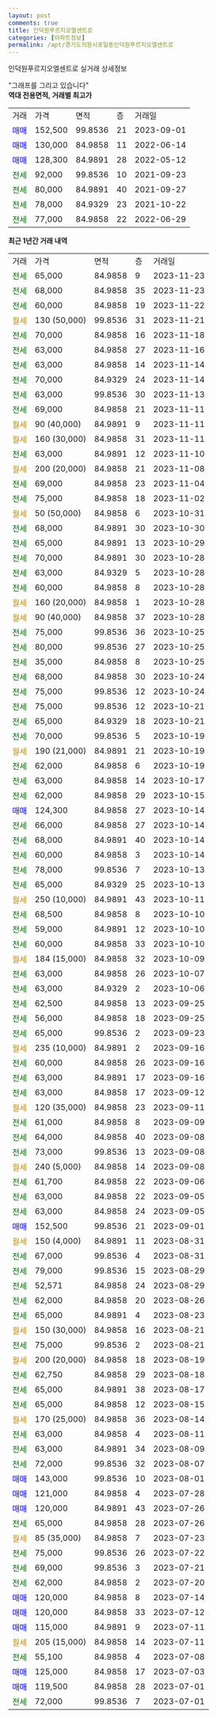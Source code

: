 ```yaml
---
layout: post
comments: true
title: 인덕원푸르지오엘센트로
categories: [아파트정보]
permalink: /apt/경기도의왕시포일동인덕원푸르지오엘센트로
---
```


인덕원푸르지오엘센트로 실거래 상세정보

<script type="text/javascript">
  google.charts.load('current', {'packages':['line', 'corechart']});
  google.charts.setOnLoadCallback(drawChart);

  function drawChart() {
    var data = new google.visualization.DataTable();
    data.addColumn('date', '거래일');
    data.addColumn('number', "매매");
    data.addColumn('number', "전세");
    data.addColumn('number', "전매");

    data.addRows([[new Date(Date.parse("2023-11-23")), null, 65000, null], [new Date(Date.parse("2023-11-23")), null, 68000, null], [new Date(Date.parse("2023-11-22")), null, 60000, null], [new Date(Date.parse("2023-11-21")), null, null, null], [new Date(Date.parse("2023-11-18")), null, 70000, null], [new Date(Date.parse("2023-11-16")), null, 63000, null], [new Date(Date.parse("2023-11-14")), null, 63000, null], [new Date(Date.parse("2023-11-14")), null, 70000, null], [new Date(Date.parse("2023-11-13")), null, 63000, null], [new Date(Date.parse("2023-11-11")), null, 69000, null], [new Date(Date.parse("2023-11-11")), null, null, null], [new Date(Date.parse("2023-11-11")), null, null, null], [new Date(Date.parse("2023-11-10")), null, 63000, null], [new Date(Date.parse("2023-11-08")), null, null, null], [new Date(Date.parse("2023-11-04")), null, 69000, null], [new Date(Date.parse("2023-11-02")), null, 75000, null], [new Date(Date.parse("2023-10-31")), null, null, null], [new Date(Date.parse("2023-10-30")), null, 68000, null], [new Date(Date.parse("2023-10-29")), null, 65000, null], [new Date(Date.parse("2023-10-28")), null, 70000, null], [new Date(Date.parse("2023-10-28")), null, 63000, null], [new Date(Date.parse("2023-10-28")), null, 60000, null], [new Date(Date.parse("2023-10-28")), null, null, null], [new Date(Date.parse("2023-10-28")), null, null, null], [new Date(Date.parse("2023-10-25")), null, 75000, null], [new Date(Date.parse("2023-10-25")), null, 80000, null], [new Date(Date.parse("2023-10-25")), null, 35000, null], [new Date(Date.parse("2023-10-24")), null, 68000, null], [new Date(Date.parse("2023-10-24")), null, 75000, null], [new Date(Date.parse("2023-10-21")), null, 75000, null], [new Date(Date.parse("2023-10-21")), null, 65000, null], [new Date(Date.parse("2023-10-19")), null, 70000, null], [new Date(Date.parse("2023-10-19")), null, null, null], [new Date(Date.parse("2023-10-19")), null, 62000, null], [new Date(Date.parse("2023-10-17")), null, 63000, null], [new Date(Date.parse("2023-10-15")), null, 62000, null], [new Date(Date.parse("2023-10-14")), 124300, null, null], [new Date(Date.parse("2023-10-14")), null, 66000, null], [new Date(Date.parse("2023-10-14")), null, 68000, null], [new Date(Date.parse("2023-10-14")), null, 60000, null], [new Date(Date.parse("2023-10-13")), null, 78000, null], [new Date(Date.parse("2023-10-13")), null, 65000, null], [new Date(Date.parse("2023-10-11")), null, null, null], [new Date(Date.parse("2023-10-10")), null, 68500, null], [new Date(Date.parse("2023-10-10")), null, 59000, null], [new Date(Date.parse("2023-10-10")), null, 60000, null], [new Date(Date.parse("2023-10-09")), null, null, null], [new Date(Date.parse("2023-10-07")), null, 63000, null], [new Date(Date.parse("2023-10-06")), null, 63000, null], [new Date(Date.parse("2023-09-25")), null, 62500, null], [new Date(Date.parse("2023-09-25")), null, 56000, null], [new Date(Date.parse("2023-09-23")), null, 65000, null], [new Date(Date.parse("2023-09-16")), null, null, null], [new Date(Date.parse("2023-09-16")), null, 60000, null], [new Date(Date.parse("2023-09-16")), null, 63000, null], [new Date(Date.parse("2023-09-12")), null, 63000, null], [new Date(Date.parse("2023-09-11")), null, null, null], [new Date(Date.parse("2023-09-09")), null, 61000, null], [new Date(Date.parse("2023-09-08")), null, 64000, null], [new Date(Date.parse("2023-09-08")), null, 73000, null], [new Date(Date.parse("2023-09-08")), null, null, null], [new Date(Date.parse("2023-09-06")), null, 61700, null], [new Date(Date.parse("2023-09-05")), null, 63000, null], [new Date(Date.parse("2023-09-05")), null, 63000, null], [new Date(Date.parse("2023-09-01")), 152500, null, null], [new Date(Date.parse("2023-08-31")), null, null, null], [new Date(Date.parse("2023-08-31")), null, 67000, null], [new Date(Date.parse("2023-08-29")), null, 79000, null], [new Date(Date.parse("2023-08-29")), null, 52571, null], [new Date(Date.parse("2023-08-26")), null, 62000, null], [new Date(Date.parse("2023-08-23")), null, 65000, null], [new Date(Date.parse("2023-08-21")), null, null, null], [new Date(Date.parse("2023-08-21")), null, 75000, null], [new Date(Date.parse("2023-08-19")), null, null, null], [new Date(Date.parse("2023-08-18")), null, 62750, null], [new Date(Date.parse("2023-08-17")), null, 65000, null], [new Date(Date.parse("2023-08-15")), null, 65000, null], [new Date(Date.parse("2023-08-14")), null, null, null], [new Date(Date.parse("2023-08-11")), null, 63000, null], [new Date(Date.parse("2023-08-09")), null, 63000, null], [new Date(Date.parse("2023-08-07")), null, 72000, null], [new Date(Date.parse("2023-08-01")), 143000, null, null], [new Date(Date.parse("2023-07-28")), 121000, null, null], [new Date(Date.parse("2023-07-26")), 120000, null, null], [new Date(Date.parse("2023-07-26")), null, 65000, null], [new Date(Date.parse("2023-07-23")), null, null, null], [new Date(Date.parse("2023-07-22")), null, 75000, null], [new Date(Date.parse("2023-07-21")), null, 69000, null], [new Date(Date.parse("2023-07-20")), null, 62000, null], [new Date(Date.parse("2023-07-14")), 120000, null, null], [new Date(Date.parse("2023-07-12")), 120000, null, null], [new Date(Date.parse("2023-07-11")), 115000, null, null], [new Date(Date.parse("2023-07-11")), null, null, null], [new Date(Date.parse("2023-07-08")), null, 55100, null], [new Date(Date.parse("2023-07-03")), 125000, null, null], [new Date(Date.parse("2023-07-01")), 119500, null, null], [new Date(Date.parse("2023-07-01")), null, 72000, null]]);

    var options = {
      hAxis: {
        format: 'yyyy/MM/dd'
      },    
      lineWidth: 0,
      pointsVisible: true,    
      title: '최근 1년간 유형별 실거래가 분포',
      legend: { position: 'bottom' }
    };

    var formatter = new google.visualization.NumberFormat({pattern:'###,###'} );
    formatter.format(data, 1);
    formatter.format(data, 2);
    
    setTimeout(function() {
        var chart = new google.visualization.LineChart(document.getElementById('columnchart_material'));
        chart.draw(data, (options));
        document.getElementById('loading').style.display = 'none';
    }, 200);
  }
</script>


<div id="loading" style="z-index:20; display: block; margin-left: 0px">"그래프를 그리고 있습니다"</div>
<div id="columnchart_material" style="width: 95%; margin-left: 0px; display: block"></div>
<!-- contents start -->
<b>역대 전용면적, 거래별 최고가</b>
<table class="sortable">
    <tr>
      <td>거래</td>
      <td>가격</td>
      <td>면적</td>
      <td>층</td>
      <td>거래일</td>
    </tr>
        <tr>
          <td><a style="color: blue">매매</a></td>
          <td>152,500</td>
          <td>99.8536</td>
          <td>21</td>
          <td>2023-09-01</td>
        </tr>            <tr>
          <td><a style="color: blue">매매</a></td>
          <td>130,000</td>
          <td>84.9858</td>
          <td>11</td>
          <td>2022-06-14</td>
        </tr>            <tr>
          <td><a style="color: blue">매매</a></td>
          <td>128,300</td>
          <td>84.9891</td>
          <td>28</td>
          <td>2022-05-12</td>
        </tr>        
        <tr>
              <td><a style="color: darkgreen">전세</a></td>
              <td>92,000</td>
              <td>99.8536</td>
              <td>10</td>
              <td>2021-09-23</td>
            </tr>            <tr>
              <td><a style="color: darkgreen">전세</a></td>
              <td>80,000</td>
              <td>84.9891</td>
              <td>40</td>
              <td>2021-09-27</td>
            </tr>            <tr>
              <td><a style="color: darkgreen">전세</a></td>
              <td>78,000</td>
              <td>84.9329</td>
              <td>23</td>
              <td>2021-10-22</td>
            </tr>            <tr>
              <td><a style="color: darkgreen">전세</a></td>
              <td>77,000</td>
              <td>84.9858</td>
              <td>22</td>
              <td>2022-06-29</td>
            </tr>        
    
</table>

<b>최근 1년간 거래 내역</b>

<table class="sortable">
    <tr>
      <td>거래</td>
      <td>가격</td>
      <td>면적</td>
      <td>층</td>
      <td>거래일</td>
    </tr>
    <tr>
      <td><a style="color: darkgreen">전세</a></td>
      <td>65,000</td>
      <td>84.9858</td>
      <td>9</td>
      <td>2023-11-23</td>
    </tr>          <tr>
      <td><a style="color: darkgreen">전세</a></td>
      <td>68,000</td>
      <td>84.9858</td>
      <td>35</td>
      <td>2023-11-23</td>
    </tr>          <tr>
      <td><a style="color: darkgreen">전세</a></td>
      <td>60,000</td>
      <td>84.9858</td>
      <td>19</td>
      <td>2023-11-22</td>
    </tr>          <tr>
      <td><a style="color: darkgoldenrod">월세</a></td>
      <td>130 (50,000)</td>
      <td>99.8536</td>
      <td>31</td>
      <td>2023-11-21</td>
    </tr>          <tr>
      <td><a style="color: darkgreen">전세</a></td>
      <td>70,000</td>
      <td>84.9858</td>
      <td>16</td>
      <td>2023-11-18</td>
    </tr>          <tr>
      <td><a style="color: darkgreen">전세</a></td>
      <td>63,000</td>
      <td>84.9858</td>
      <td>27</td>
      <td>2023-11-16</td>
    </tr>          <tr>
      <td><a style="color: darkgreen">전세</a></td>
      <td>63,000</td>
      <td>84.9858</td>
      <td>14</td>
      <td>2023-11-14</td>
    </tr>          <tr>
      <td><a style="color: darkgreen">전세</a></td>
      <td>70,000</td>
      <td>84.9329</td>
      <td>24</td>
      <td>2023-11-14</td>
    </tr>          <tr>
      <td><a style="color: darkgreen">전세</a></td>
      <td>63,000</td>
      <td>99.8536</td>
      <td>30</td>
      <td>2023-11-13</td>
    </tr>          <tr>
      <td><a style="color: darkgreen">전세</a></td>
      <td>69,000</td>
      <td>84.9858</td>
      <td>21</td>
      <td>2023-11-11</td>
    </tr>          <tr>
      <td><a style="color: darkgoldenrod">월세</a></td>
      <td>90 (40,000)</td>
      <td>84.9891</td>
      <td>9</td>
      <td>2023-11-11</td>
    </tr>          <tr>
      <td><a style="color: darkgoldenrod">월세</a></td>
      <td>160 (30,000)</td>
      <td>84.9858</td>
      <td>31</td>
      <td>2023-11-11</td>
    </tr>          <tr>
      <td><a style="color: darkgreen">전세</a></td>
      <td>63,000</td>
      <td>84.9891</td>
      <td>12</td>
      <td>2023-11-10</td>
    </tr>          <tr>
      <td><a style="color: darkgoldenrod">월세</a></td>
      <td>200 (20,000)</td>
      <td>84.9858</td>
      <td>21</td>
      <td>2023-11-08</td>
    </tr>          <tr>
      <td><a style="color: darkgreen">전세</a></td>
      <td>69,000</td>
      <td>84.9858</td>
      <td>23</td>
      <td>2023-11-04</td>
    </tr>          <tr>
      <td><a style="color: darkgreen">전세</a></td>
      <td>75,000</td>
      <td>84.9858</td>
      <td>18</td>
      <td>2023-11-02</td>
    </tr>          <tr>
      <td><a style="color: darkgoldenrod">월세</a></td>
      <td>50 (50,000)</td>
      <td>84.9858</td>
      <td>6</td>
      <td>2023-10-31</td>
    </tr>          <tr>
      <td><a style="color: darkgreen">전세</a></td>
      <td>68,000</td>
      <td>84.9891</td>
      <td>30</td>
      <td>2023-10-30</td>
    </tr>          <tr>
      <td><a style="color: darkgreen">전세</a></td>
      <td>65,000</td>
      <td>84.9891</td>
      <td>13</td>
      <td>2023-10-29</td>
    </tr>          <tr>
      <td><a style="color: darkgreen">전세</a></td>
      <td>70,000</td>
      <td>84.9891</td>
      <td>30</td>
      <td>2023-10-28</td>
    </tr>          <tr>
      <td><a style="color: darkgreen">전세</a></td>
      <td>63,000</td>
      <td>84.9329</td>
      <td>5</td>
      <td>2023-10-28</td>
    </tr>          <tr>
      <td><a style="color: darkgreen">전세</a></td>
      <td>60,000</td>
      <td>84.9858</td>
      <td>8</td>
      <td>2023-10-28</td>
    </tr>          <tr>
      <td><a style="color: darkgoldenrod">월세</a></td>
      <td>160 (20,000)</td>
      <td>84.9858</td>
      <td>1</td>
      <td>2023-10-28</td>
    </tr>          <tr>
      <td><a style="color: darkgoldenrod">월세</a></td>
      <td>90 (40,000)</td>
      <td>84.9858</td>
      <td>37</td>
      <td>2023-10-28</td>
    </tr>          <tr>
      <td><a style="color: darkgreen">전세</a></td>
      <td>75,000</td>
      <td>99.8536</td>
      <td>36</td>
      <td>2023-10-25</td>
    </tr>          <tr>
      <td><a style="color: darkgreen">전세</a></td>
      <td>80,000</td>
      <td>99.8536</td>
      <td>27</td>
      <td>2023-10-25</td>
    </tr>          <tr>
      <td><a style="color: darkgreen">전세</a></td>
      <td>35,000</td>
      <td>84.9858</td>
      <td>8</td>
      <td>2023-10-25</td>
    </tr>          <tr>
      <td><a style="color: darkgreen">전세</a></td>
      <td>68,000</td>
      <td>84.9858</td>
      <td>30</td>
      <td>2023-10-24</td>
    </tr>          <tr>
      <td><a style="color: darkgreen">전세</a></td>
      <td>75,000</td>
      <td>99.8536</td>
      <td>12</td>
      <td>2023-10-24</td>
    </tr>          <tr>
      <td><a style="color: darkgreen">전세</a></td>
      <td>75,000</td>
      <td>99.8536</td>
      <td>12</td>
      <td>2023-10-21</td>
    </tr>          <tr>
      <td><a style="color: darkgreen">전세</a></td>
      <td>65,000</td>
      <td>84.9329</td>
      <td>18</td>
      <td>2023-10-21</td>
    </tr>          <tr>
      <td><a style="color: darkgreen">전세</a></td>
      <td>70,000</td>
      <td>99.8536</td>
      <td>5</td>
      <td>2023-10-19</td>
    </tr>          <tr>
      <td><a style="color: darkgoldenrod">월세</a></td>
      <td>190 (21,000)</td>
      <td>84.9891</td>
      <td>21</td>
      <td>2023-10-19</td>
    </tr>          <tr>
      <td><a style="color: darkgreen">전세</a></td>
      <td>62,000</td>
      <td>84.9858</td>
      <td>6</td>
      <td>2023-10-19</td>
    </tr>          <tr>
      <td><a style="color: darkgreen">전세</a></td>
      <td>63,000</td>
      <td>84.9858</td>
      <td>14</td>
      <td>2023-10-17</td>
    </tr>          <tr>
      <td><a style="color: darkgreen">전세</a></td>
      <td>62,000</td>
      <td>84.9858</td>
      <td>29</td>
      <td>2023-10-15</td>
    </tr>          <tr>
      <td><a style="color: blue">매매</a></td>
      <td>124,300</td>
      <td>84.9858</td>
      <td>27</td>
      <td>2023-10-14</td>
    </tr>          <tr>
      <td><a style="color: darkgreen">전세</a></td>
      <td>66,000</td>
      <td>84.9858</td>
      <td>27</td>
      <td>2023-10-14</td>
    </tr>          <tr>
      <td><a style="color: darkgreen">전세</a></td>
      <td>68,000</td>
      <td>84.9891</td>
      <td>40</td>
      <td>2023-10-14</td>
    </tr>          <tr>
      <td><a style="color: darkgreen">전세</a></td>
      <td>60,000</td>
      <td>84.9858</td>
      <td>3</td>
      <td>2023-10-14</td>
    </tr>          <tr>
      <td><a style="color: darkgreen">전세</a></td>
      <td>78,000</td>
      <td>99.8536</td>
      <td>7</td>
      <td>2023-10-13</td>
    </tr>          <tr>
      <td><a style="color: darkgreen">전세</a></td>
      <td>65,000</td>
      <td>84.9329</td>
      <td>25</td>
      <td>2023-10-13</td>
    </tr>          <tr>
      <td><a style="color: darkgoldenrod">월세</a></td>
      <td>250 (10,000)</td>
      <td>84.9891</td>
      <td>43</td>
      <td>2023-10-11</td>
    </tr>          <tr>
      <td><a style="color: darkgreen">전세</a></td>
      <td>68,500</td>
      <td>84.9858</td>
      <td>8</td>
      <td>2023-10-10</td>
    </tr>          <tr>
      <td><a style="color: darkgreen">전세</a></td>
      <td>59,000</td>
      <td>84.9891</td>
      <td>12</td>
      <td>2023-10-10</td>
    </tr>          <tr>
      <td><a style="color: darkgreen">전세</a></td>
      <td>60,000</td>
      <td>84.9858</td>
      <td>33</td>
      <td>2023-10-10</td>
    </tr>          <tr>
      <td><a style="color: darkgoldenrod">월세</a></td>
      <td>184 (15,000)</td>
      <td>84.9858</td>
      <td>32</td>
      <td>2023-10-09</td>
    </tr>          <tr>
      <td><a style="color: darkgreen">전세</a></td>
      <td>63,000</td>
      <td>84.9858</td>
      <td>26</td>
      <td>2023-10-07</td>
    </tr>          <tr>
      <td><a style="color: darkgreen">전세</a></td>
      <td>63,000</td>
      <td>84.9329</td>
      <td>2</td>
      <td>2023-10-06</td>
    </tr>          <tr>
      <td><a style="color: darkgreen">전세</a></td>
      <td>62,500</td>
      <td>84.9858</td>
      <td>13</td>
      <td>2023-09-25</td>
    </tr>          <tr>
      <td><a style="color: darkgreen">전세</a></td>
      <td>56,000</td>
      <td>84.9858</td>
      <td>18</td>
      <td>2023-09-25</td>
    </tr>          <tr>
      <td><a style="color: darkgreen">전세</a></td>
      <td>65,000</td>
      <td>99.8536</td>
      <td>2</td>
      <td>2023-09-23</td>
    </tr>          <tr>
      <td><a style="color: darkgoldenrod">월세</a></td>
      <td>235 (10,000)</td>
      <td>84.9891</td>
      <td>2</td>
      <td>2023-09-16</td>
    </tr>          <tr>
      <td><a style="color: darkgreen">전세</a></td>
      <td>60,000</td>
      <td>84.9858</td>
      <td>26</td>
      <td>2023-09-16</td>
    </tr>          <tr>
      <td><a style="color: darkgreen">전세</a></td>
      <td>63,000</td>
      <td>84.9891</td>
      <td>17</td>
      <td>2023-09-16</td>
    </tr>          <tr>
      <td><a style="color: darkgreen">전세</a></td>
      <td>63,000</td>
      <td>84.9858</td>
      <td>17</td>
      <td>2023-09-12</td>
    </tr>          <tr>
      <td><a style="color: darkgoldenrod">월세</a></td>
      <td>120 (35,000)</td>
      <td>84.9858</td>
      <td>23</td>
      <td>2023-09-11</td>
    </tr>          <tr>
      <td><a style="color: darkgreen">전세</a></td>
      <td>61,000</td>
      <td>84.9858</td>
      <td>8</td>
      <td>2023-09-09</td>
    </tr>          <tr>
      <td><a style="color: darkgreen">전세</a></td>
      <td>64,000</td>
      <td>84.9858</td>
      <td>40</td>
      <td>2023-09-08</td>
    </tr>          <tr>
      <td><a style="color: darkgreen">전세</a></td>
      <td>73,000</td>
      <td>99.8536</td>
      <td>13</td>
      <td>2023-09-08</td>
    </tr>          <tr>
      <td><a style="color: darkgoldenrod">월세</a></td>
      <td>240 (5,000)</td>
      <td>84.9858</td>
      <td>14</td>
      <td>2023-09-08</td>
    </tr>          <tr>
      <td><a style="color: darkgreen">전세</a></td>
      <td>61,700</td>
      <td>84.9858</td>
      <td>22</td>
      <td>2023-09-06</td>
    </tr>          <tr>
      <td><a style="color: darkgreen">전세</a></td>
      <td>63,000</td>
      <td>84.9858</td>
      <td>22</td>
      <td>2023-09-05</td>
    </tr>          <tr>
      <td><a style="color: darkgreen">전세</a></td>
      <td>63,000</td>
      <td>84.9858</td>
      <td>24</td>
      <td>2023-09-05</td>
    </tr>          <tr>
      <td><a style="color: blue">매매</a></td>
      <td>152,500</td>
      <td>99.8536</td>
      <td>21</td>
      <td>2023-09-01</td>
    </tr>          <tr>
      <td><a style="color: darkgoldenrod">월세</a></td>
      <td>150 (4,000)</td>
      <td>84.9891</td>
      <td>11</td>
      <td>2023-08-31</td>
    </tr>          <tr>
      <td><a style="color: darkgreen">전세</a></td>
      <td>67,000</td>
      <td>99.8536</td>
      <td>4</td>
      <td>2023-08-31</td>
    </tr>          <tr>
      <td><a style="color: darkgreen">전세</a></td>
      <td>79,000</td>
      <td>99.8536</td>
      <td>15</td>
      <td>2023-08-29</td>
    </tr>          <tr>
      <td><a style="color: darkgreen">전세</a></td>
      <td>52,571</td>
      <td>84.9858</td>
      <td>24</td>
      <td>2023-08-29</td>
    </tr>          <tr>
      <td><a style="color: darkgreen">전세</a></td>
      <td>62,000</td>
      <td>84.9858</td>
      <td>20</td>
      <td>2023-08-26</td>
    </tr>          <tr>
      <td><a style="color: darkgreen">전세</a></td>
      <td>65,000</td>
      <td>84.9891</td>
      <td>4</td>
      <td>2023-08-23</td>
    </tr>          <tr>
      <td><a style="color: darkgoldenrod">월세</a></td>
      <td>150 (30,000)</td>
      <td>84.9858</td>
      <td>16</td>
      <td>2023-08-21</td>
    </tr>          <tr>
      <td><a style="color: darkgreen">전세</a></td>
      <td>75,000</td>
      <td>99.8536</td>
      <td>2</td>
      <td>2023-08-21</td>
    </tr>          <tr>
      <td><a style="color: darkgoldenrod">월세</a></td>
      <td>200 (20,000)</td>
      <td>84.9858</td>
      <td>18</td>
      <td>2023-08-19</td>
    </tr>          <tr>
      <td><a style="color: darkgreen">전세</a></td>
      <td>62,750</td>
      <td>84.9858</td>
      <td>29</td>
      <td>2023-08-18</td>
    </tr>          <tr>
      <td><a style="color: darkgreen">전세</a></td>
      <td>65,000</td>
      <td>84.9891</td>
      <td>38</td>
      <td>2023-08-17</td>
    </tr>          <tr>
      <td><a style="color: darkgreen">전세</a></td>
      <td>65,000</td>
      <td>84.9858</td>
      <td>12</td>
      <td>2023-08-15</td>
    </tr>          <tr>
      <td><a style="color: darkgoldenrod">월세</a></td>
      <td>170 (25,000)</td>
      <td>84.9858</td>
      <td>36</td>
      <td>2023-08-14</td>
    </tr>          <tr>
      <td><a style="color: darkgreen">전세</a></td>
      <td>63,000</td>
      <td>84.9858</td>
      <td>4</td>
      <td>2023-08-11</td>
    </tr>          <tr>
      <td><a style="color: darkgreen">전세</a></td>
      <td>63,000</td>
      <td>84.9891</td>
      <td>34</td>
      <td>2023-08-09</td>
    </tr>          <tr>
      <td><a style="color: darkgreen">전세</a></td>
      <td>72,000</td>
      <td>99.8536</td>
      <td>32</td>
      <td>2023-08-07</td>
    </tr>          <tr>
      <td><a style="color: blue">매매</a></td>
      <td>143,000</td>
      <td>99.8536</td>
      <td>10</td>
      <td>2023-08-01</td>
    </tr>          <tr>
      <td><a style="color: blue">매매</a></td>
      <td>121,000</td>
      <td>84.9858</td>
      <td>4</td>
      <td>2023-07-28</td>
    </tr>          <tr>
      <td><a style="color: blue">매매</a></td>
      <td>120,000</td>
      <td>84.9891</td>
      <td>43</td>
      <td>2023-07-26</td>
    </tr>          <tr>
      <td><a style="color: darkgreen">전세</a></td>
      <td>65,000</td>
      <td>84.9858</td>
      <td>28</td>
      <td>2023-07-26</td>
    </tr>          <tr>
      <td><a style="color: darkgoldenrod">월세</a></td>
      <td>85 (35,000)</td>
      <td>84.9858</td>
      <td>7</td>
      <td>2023-07-23</td>
    </tr>          <tr>
      <td><a style="color: darkgreen">전세</a></td>
      <td>75,000</td>
      <td>99.8536</td>
      <td>26</td>
      <td>2023-07-22</td>
    </tr>          <tr>
      <td><a style="color: darkgreen">전세</a></td>
      <td>69,000</td>
      <td>99.8536</td>
      <td>3</td>
      <td>2023-07-21</td>
    </tr>          <tr>
      <td><a style="color: darkgreen">전세</a></td>
      <td>62,000</td>
      <td>84.9858</td>
      <td>2</td>
      <td>2023-07-20</td>
    </tr>          <tr>
      <td><a style="color: blue">매매</a></td>
      <td>120,000</td>
      <td>84.9858</td>
      <td>8</td>
      <td>2023-07-14</td>
    </tr>          <tr>
      <td><a style="color: blue">매매</a></td>
      <td>120,000</td>
      <td>84.9858</td>
      <td>33</td>
      <td>2023-07-12</td>
    </tr>          <tr>
      <td><a style="color: blue">매매</a></td>
      <td>115,000</td>
      <td>84.9891</td>
      <td>9</td>
      <td>2023-07-11</td>
    </tr>          <tr>
      <td><a style="color: darkgoldenrod">월세</a></td>
      <td>205 (15,000)</td>
      <td>84.9858</td>
      <td>14</td>
      <td>2023-07-11</td>
    </tr>          <tr>
      <td><a style="color: darkgreen">전세</a></td>
      <td>55,100</td>
      <td>84.9858</td>
      <td>4</td>
      <td>2023-07-08</td>
    </tr>          <tr>
      <td><a style="color: blue">매매</a></td>
      <td>125,000</td>
      <td>84.9858</td>
      <td>17</td>
      <td>2023-07-03</td>
    </tr>          <tr>
      <td><a style="color: blue">매매</a></td>
      <td>119,500</td>
      <td>84.9858</td>
      <td>28</td>
      <td>2023-07-01</td>
    </tr>          <tr>
      <td><a style="color: darkgreen">전세</a></td>
      <td>72,000</td>
      <td>99.8536</td>
      <td>7</td>
      <td>2023-07-01</td>
    </tr>      </table>
<!-- contents end -->    

